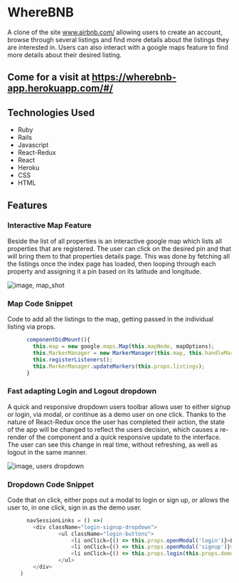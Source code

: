 # WhereBNB
A clone of the site www.airbnb.com/ allowing users to create an account, browse through several listings and find more details about the listings they are interested in. Users can also interact with a google maps feature to find more details about their desired listing. 

## Come for a visit at https://wherebnb-app.herokuapp.com/#/

## Technologies Used

* Ruby
* Rails
* Javascript
* React-Redux
* React
* Heroku
* CSS
* HTML

## Features

### Interactive Map Feature
Beside the list of all properties is an interactive google map which lists all properties that are registered. The user can click on the desired pin and that will bring them to that properties details page. This was done by fetching all the listings once the index page has loaded, then looping through each property and assigning it a pin based on its latitude and longitude.

![image, map_shot](https://user-images.githubusercontent.com/78226696/119146336-86e3f580-ba18-11eb-84a3-cc554160e710.png)

### Map Code Snippet
Code to add all the listings to the map, getting passed in the individual listing via props.

```js 
      componentDidMount(){
        this.map = new google.maps.Map(this.mapNode, mapOptions);
        this.MarkerManager = new MarkerManager(this.map, this.handleMarkerClick.bind(this));
        this.registerListeners();
        this.MarkerManager.updateMarkers(this.props.listings);
      } 
```

### Fast adapting Login and Logout dropdown
A quick and responsive dropdown users toolbar allows user to either signup or login, via modal, or continue as a demo user on one click. Thanks to the nature of React-Redux once the user has completed their action, the state of the app will be changed to reflect the users decision, which causes a re-render of the component and a quick responsive update to the interface. The user can see this change in real time, without refreshing, as well as logout in the same manner. 

![image, users dropdown](https://user-images.githubusercontent.com/78226696/119150465-79c90580-ba1c-11eb-8fcc-e96055a01ad0.png)

### Dropdown Code Snippet
Code that on click, either pops out a modal to login or sign up, or allows the user to, in one click, sign in as the demo user.
```js
      navSessionLinks = () =>(
        <div className="login-signup-dropdown">
                <ul className="login-buttons">
                    <li onClick={() => this.props.openModal('login')}>Login</li>
                    <li onClick={() => this.props.openModal('signup')}>Signup</li>
                    <li onClick={() => this.props.login(this.props.demoUser)}>Demo User</li>
                </ul>
        </div>
    )
```

